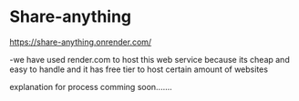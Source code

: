 # Share-anything
 
https://share-anything.onrender.com/

-we have used render.com to host this web service because its cheap and easy to handle and it has free tier to host certain amount of websites 

explanation for process comming soon.......
